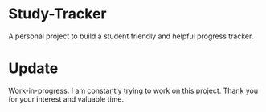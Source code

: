 # Study-Tracker
A personal project to build a student friendly and helpful progress tracker.

# Update
Work-in-progress. I am constantly trying to work on this project. Thank you for your interest and valuable time.
